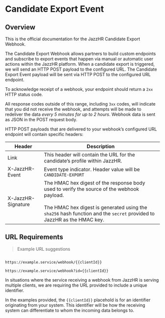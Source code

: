 # Candidate Export Event

## Overview

This is the official documentation for the JazzHR Candidate Export Webhook.

The Candidate Export Webhook allows partners to build custom endpoints and subscribe
to export events that happen via manual or automatic user actions within the JazzHR platform.
When a candidate export is triggered, we will send an HTTP POST payload to the configured URL.
The Candidate Export Event payload will be sent via HTTP POST to the configured URL endpoint.

To acknowledge receipt of a webhook, your endpoint should return a `2xx` HTTP status code.

All response codes outside of this range, including `3xx` codes, will indicate that
you did not receive the webhook, and attempts will be made to redeliver the data
*every 5 minutes for up to 2 hours*. Webhook data is sent as JSON in the POST request body.

HTTP POST payloads that are delivered to your webhook’s configured URL endpoint will contain specific headers:

Header | Description
------ | -----------
Link | This header will contain the URL for the candidate’s profile within JazzHR.
X-JazzHR-Event | Event type indicator. Header value will be `CANDIDATE-EXPORT`
X-JazzHR-Signature | The HMAC hex digest of the response body used to verify the source of the webhook payload.<br/><br/>The HMAC hex digest is generated using the `sha256` hash function and the `secret` provided to JazzHR as the HMAC key.

## URL Requirements

> Example URL suggestions

```shell

https://example.service/webhook/{{clientId}}

https://example.service/webhook?id={{clientId}}
```

In situations where the service receiving a webhook from JazzHR is serving multiple clients, we are requiring the URL provided to include a unique identifier.

In the examples provided, the `{{clientId}}` placehold is for an identifier originating from your system. This identifier will be how the receiving system can differentiate to whom the incoming data belongs to.
